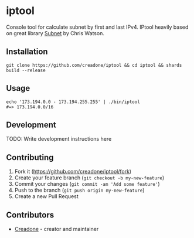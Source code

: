 # iptool

Console tool for calculate subnet by first and last IPv4. IPtool heavily based on great library [Subnet](https://github.com/watzon/subnet) by Chris Watson.

## Installation

```
git clone https://github.com/creadone/iptool && cd iptool && shards build --release
```

## Usage

```
echo '173.194.0.0 - 173.194.255.255' | ./bin/iptool
#=> 173.194.0.0/16
```

## Development

TODO: Write development instructions here

## Contributing

1. Fork it (<https://github.com/creadone/iptool/fork>)
2. Create your feature branch (`git checkout -b my-new-feature`)
3. Commit your changes (`git commit -am 'Add some feature'`)
4. Push to the branch (`git push origin my-new-feature`)
5. Create a new Pull Request

## Contributors

- [Creadone](https://github.com/creadone) - creator and maintainer
